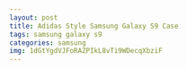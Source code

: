 ```yaml
---
layout: post
title: Adidas Style Samsung Galaxy S9 Case
tags: samsung galaxy s9
categories: samsung
img: 1dGtYgdVJFoRAZPIkL8vTi9WDecqXbziF
---
```


